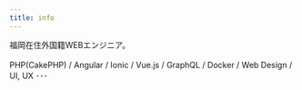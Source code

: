 ```yaml
---
title: info
---
```


福岡在住外国籍WEBエンジニア。<br><br>
PHP(CakePHP) / Angular / Ionic / Vue.js / GraphQL / Docker / Web Design / UI, UX ･･･
